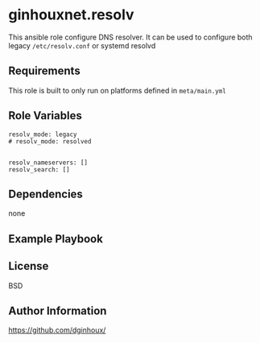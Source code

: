 ginhouxnet.resolv
=========

This ansible role configure DNS resolver.
It can be used to configure both legacy `/etc/resolv.conf` or systemd resolvd


Requirements
------------

This role is built to only run on platforms defined in `meta/main.yml`


Role Variables
--------------


```
resolv_mode: legacy
# resolv_mode: resolved


resolv_nameservers: []
resolv_search: []
```


Dependencies
------------

none


Example Playbook
----------------



License
-------

BSD


Author Information
------------------

https://github.com/dginhoux/
